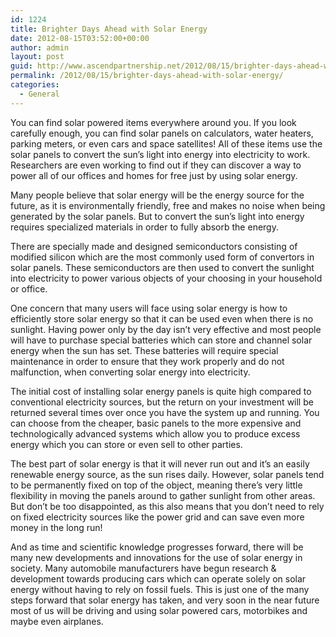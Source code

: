```yaml
---
id: 1224
title: Brighter Days Ahead with Solar Energy
date: 2012-08-15T03:52:00+00:00
author: admin
layout: post
guid: http://www.ascendpartnership.net/2012/08/15/brighter-days-ahead-with-solar-energy/
permalink: /2012/08/15/brighter-days-ahead-with-solar-energy/
categories:
  - General
---
```

You can find solar powered items everywhere around you. If you look carefully enough, you can find solar panels on calculators, water heaters, parking meters, or even cars and space satellites! All of these items use the solar panels to convert the sun&#8217;s light into energy into electricity to work. Researchers are even working to find out if they can discover a way to power all of our offices and homes for free just by using solar energy.

Many people believe that solar energy will be the energy source for the future, as it is environmentally friendly, free and makes no noise when being generated by the solar panels. But to convert the sun&#8217;s light into energy requires specialized materials in order to fully absorb the energy.

There are specially made and designed semiconductors consisting of modified silicon which are the most commonly used form of convertors in solar panels. These semiconductors are then used to convert the sunlight into electricity to power various objects of your choosing in your household or office.

One concern that many users will face using solar energy is how to efficiently store solar energy so that it can be used even when there is no sunlight. Having power only by the day isn&#8217;t very effective and most people will have to purchase special batteries which can store and channel solar energy when the sun has set. These batteries will require special maintenance in order to ensure that they work properly and do not malfunction, when converting solar energy into electricity.

The initial cost of installing solar energy panels is quite high compared to conventional electricity sources, but the return on your investment will be returned several times over once you have the system up and running. You can choose from the cheaper, basic panels to the more expensive and technologically advanced systems which allow you to produce excess energy which you can store or even sell to other parties.

The best part of solar energy is that it will never run out and it&#8217;s an easily renewable energy source, as the sun rises daily. However, solar panels tend to be permanently fixed on top of the object, meaning there&#8217;s very little flexibility in moving the panels around to gather sunlight from other areas. But don&#8217;t be too disappointed, as this also means that you don&#8217;t need to rely on fixed electricity sources like the power grid and can save even more money in the long run!

And as time and scientific knowledge progresses forward, there will be many new developments and innovations for the use of solar energy in society. Many automobile manufacturers have begun research & development towards producing cars which can operate solely on solar energy without having to rely on fossil fuels. This is just one of the many steps forward that solar energy has taken, and very soon in the near future most of us will be driving and using solar powered cars, motorbikes and maybe even airplanes.